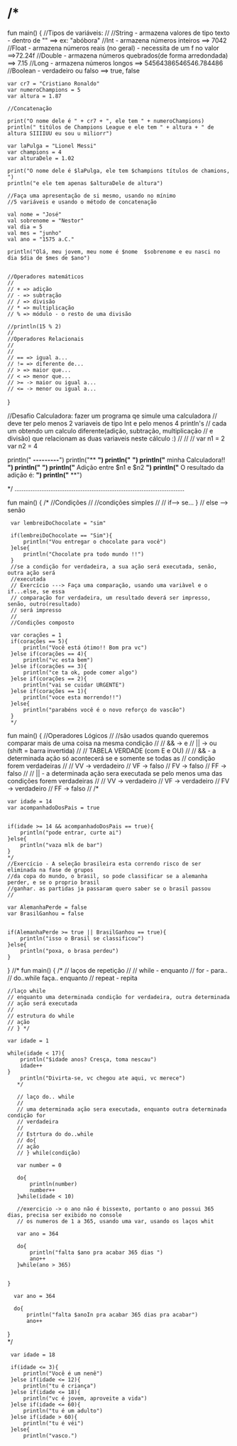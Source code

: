 # /*
fun main() {
   //Tipos de variáveis: 
    //
    //String - armazena valores de tipo texto - dentro de ""  ==> ex: "abóbora" 
    //Int - armazena números inteiros ==> 7042
    //Float - armazena números reais (no geral) - necessita de um f no valor ==>72.24f
    //Double - armazena números quebrados(de forma arredondada) ==> 7.15
    //Long - armazena números longos ==> 54564386546546.784486
    //Boolean - verdadeiro ou falso ==> true, false
    
    var cr7 = "Cristiano Ronaldo" 
    var numeroChampions = 5 
    var altura = 1.87
    
    //Concatenação
    
    print("O nome dele é " + cr7 + ", ele tem " + numeroChampions)
    println(" titúlos de Champions League e ele tem " + altura + " de altura SIIIIUU eu sou u miliorr")
    
    var laPulga = "Lionel Messi"
    var champions = 4
    var alturaDele = 1.02
    
    print("O nome dele é $laPulga, ele tem $champions títulos de chamions, ")
    println("e ele tem apenas $alturaDele de altura")
    
    //Faça uma apresentação de si mesmo, usando no mínimo 
    //5 variáveis e usando o método de concatenação
    
    val nome = "José"
    val sobrenome = "Nestor"
    val dia = 5 
    val mes = "junho"
    val ano = "1575 a.C." 
    
    println("Olá, meu jovem, meu nome é $nome  $sobrenome e eu nasci no dia $dia de $mes de $ano")
    
   
    //Operadores matemáticos
    //
    // + => adição
    // - => subtração
    // / => divisão
    // * => multiplicação
    // % => módulo - o resto de uma divisão
    
    //println(15 % 2) 
    //
    //Operadores Relacionais 
    //
    //
    // == => igual a...
    // != => diferente de...
    // > => maior que... 
    // < => menor que...
    // >= -> maior ou igual a...
    // <= -> menor ou igual a...
    
    
    
    
    
}

 //Desafio Calculadora: fazer um programa qe simule	uma calculadora
 // deve ter pelo menos 2 variaveis de tipo Int e pelo menos 4 println's
 // cada um obtendo um calculo diferente(adição, subtração, multiplicação
 // e divisão) que relacionam as duas variaveis neste cálculo  :)
 // 
 // 
 // 
 var n1 = 2
 var n2 = 4


println("  ************---------************")
println("**                               **")
println("**                               **")
println("**        minha Calculadora!!    **")
println("**                               **")
println("** Adição entre $n1 e $n2        **")
println("** O resultado da adição é:      **")
println("**                               **")

*/
...............................................................................................

fun main() {
    /*
     //Condições
     //
     //condições simples
     //
     // if--> se...
}    // else --> senão

     var lembreiDoChocolate = "sim"

     if(lembreiDoChocolate == "Sim"){
         println("Vou entregar o chocolate para você")
     }else{
         println("Chocolate pra todo mundo !!")
     }    
     //se a condição for verdadeira, a sua ação será executada, senão, outra ação será
     //executada
     // Exercício ---> Faça uma comparação, usando uma variàvel e o if...else, se essa
     // comparação for verdadeira, um resultado deverá ser impresso, senão, outro(resultado)
     // será impresso
     //
     //Condições composto
     
     var corações = 1
     if(corações == 5){
         println("Você está ótimo!! Bom pra vc")
     }else if(corações == 4){
         println("vc esta bem")
     }else if(corações == 3){
         println("ce ta ok, pode comer algo")
     }else if(corações == 2){  
         println("vai se cuidar URGENTE")
     }else if(corações == 1){
         println("voce esta morrendo!!")
     }else{
         println("parabéns você é o novo reforço do vascão")
     }
     */
     
     
fun main() {
    //Operadores Lógicos
    //
    //são usados quando queremos comparar mais de uma coisa na mesma condição
    //
    // && -> e
    // || -> ou (shift = barra invertida)
    // 
    // TABELA VERDADE (com E e OU)
    // 
    // && - a determinada ação só acontecerá se e somente se todas as 
    //  condição forem verdadeiras
    // 
    // VV -> verdadeiro
    // VF -> falso
    // FV -> falso
    // FF -> falso
    // 
    // || - a determinada ação sera executada se pelo menos uma das condições forem verdadeiras
    // 
    // VV -> verdadeiro
    // VF -> verdadeiro
    // FV -> verdadeiro
    // FF -> falso
    // 
    /*
    
    var idade = 14 
    var acompanhadoDosPais = true
    
    
    if(idade >= 14 && acompanhadoDosPais == true){
        println("pode entrar, curte ai")
    }else{
        println("vaza mlk de bar")
    }
    */
    //Exercício - A seleção brasileira esta correndo risco de ser eliminada na fase de grupos
    //da copa do mundo, o brasil, so pode classificar se a alemanha perder, e se o proprio brasil
    //ganhar. as partidas ja passaram quero saber se o brasil passou
    //
    
    var AlemanhaPerde = false
    var BrasilGanhou = false
    
    
    if(AlemanhaPerde >= true || BrasilGanhou == true){
        println("isso o Brasil se classificou")
    }else{
        println("poxa, o brasa perdeu")
    }  
}
//*
fun main() { /*
    // laços de repetição
    // 
    // while - enquanto
    // for - para..
    // do..while faça.. enquanto
    // repeat - repita
    
    //laço while
    // enquanto uma determinada condição for verdadeira, outra determinada
    // ação será executada
    // 
    // estrutura do while
    // ação
    // } */
     
    var idade = 1
    
    while(idade < 17){
        println("$idade anos? Cresça, toma nescau")
        idade++
    }
        println("Divirta-se, vc chegou ate aqui, vc merece")
       */ 
         
       // laço do.. while
       // 
       // uma determinada ação sera executada, enquanto outra determinada condição for
       // verdadeira
       // 
       // Estrtura do do..while
       // do{
       // ação
       // } while(condição)
        
       var number = 0
       
       do{
           println(number)
           number++
       }while(idade < 10)    
       
       //exercicio -> o ano não é bissexto, portanto o ano possui 365 dias, precisa ser exibido no console
       // os numeros de 1 a 365, usando uma var, usando os laços whit
        
       var ano = 364
    
       do{ 
           println("falta $ano pra acabar 365 dias ")
           ano++
       }while(ano > 365)
       
      
    }    
     
      var ano = 364 
      
      do{
          println("falta $anoIn pra acabar 365 dias pra acabar")
          ano++
   }       
*/

     var idade = 18 
    
     if(idade <= 3){
         println("Você é um nenê")
     }else if(idade <= 12){
         println("tu é criança")
     }else if(idade <= 18){
         println("vc é jovem, aproveite a vida")
     }else if(idade <= 60){
         println("tu é um adulto")
     }else if(idade > 60){
         println("tu é véi")
     }else{
         println("vasco.")
